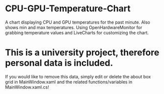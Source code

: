 # CPU-GPU-Temperature-Chart
A chart displaying CPU and GPU temperatures for the past minute. Also shows min and max temperatures. Using OpenHardwareMonitor for grabbing temperature values and LiveCharts for customizing the chart.

# This is a university project, therefore personal data is included.
If you would like to remove this data, simply edit or delete the about box grid in MainWindow.xaml and the related functions/variables in MainWindow.xaml.cs!
